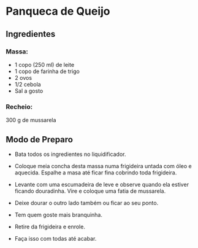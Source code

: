 <h1> Panqueca de Queijo </h1>
<h2> Ingredientes </h2>
<h3> Massa: </h3>

- 1 copo (250 ml) de leite
- 1 copo de farinha de trigo
- 2 ovos
- 1/2 cebola
- Sal a gosto

<h3> Recheio: </h3>
300 g de mussarela

<h2> Modo de Preparo</h2>

- Bata todos os ingredientes no liquidificador.

- Coloque meia concha desta massa numa frigideira untada com óleo e aquecida. Espalhe a masa até ficar fina cobrindo toda frigideira.

- Levante com uma escumadeira de leve e observe quando ela estiver ficando douradinha. Vire e coloque uma fatia de mussarela.

- Deixe dourar o outro lado também ou ficar ao seu ponto.

- Tem quem goste mais branquinha.

- Retire da frigideira e enrole.

- Faça isso com todas até acabar.
